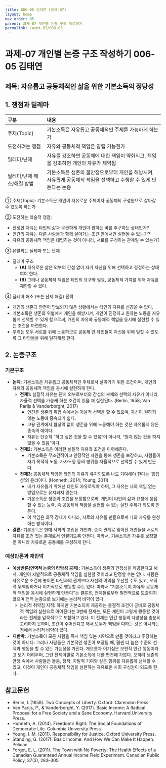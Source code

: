 ```yaml
---
title: 006-05 김태연 (과제-07)
layout: home
nav_order: 05
parent: 과제-07 개인별 논증 구조 작성하기
permalink: /asmt-07/006-05
---
```


# 과제-07 개인별 논증 구조 작성하기 006-05 김태연

## 제목: 자유롭고 공동체적인 삶을 위한 기본소득의 정당성

## 1. 쟁점과 딜레마

| 구분 | 내용 |
|:---|:---|
| 주제(Topic) | 기본소득은 자유롭고 공동체적인 주체를 가능하게 하는가 |
| 도전하려는 쟁점 | 자유와 공동체적 책임은 양립 가능한가 |
| 딜레마/난제 | 자유를 강조하면 공동체에 대한 책임이 약화되고, 책임을 강조하면 개인의 자유가 제약됨 |
| 딜레마/난제 해소/해결 방법 | 기본소득은 생존의 불안정으로부터 개인을 해방시켜, 자유롭게 공동체적 책임을 선택하고 수행할 수 있게 만든다는 논증 |

① 주제(Topic): 기본소득은 개인이 자유로운 주체이자 공동체의 구성원으로 살아갈 수 있도록 하는가

② 도전하는 학술적 쟁점:

- 진정한 자유는 타인의 삶과 무관하게 개인이 원하는 바를 추구하는 상태인가?
- 인간의 자유는 다른 사람들과 함께 살아가는 조건 안에서만 실현될 수 있는가?
- 자유와 공동체적 책임은 대립하는 것이 아니라, 서로를 구성하는 관계일 수 있는가?

③ 유발되는 딜레마 또는 난제

- 딜레마 구조
  - **(A)** 자유로운 삶은 외부의 간섭 없이 자기 자신을 위해 선택하고 결정하는 상태여야 한다.
  - **(B)** 그러나 공동체적 책임은 타인의 요구와 필요, 공동체적 가치를 위해 자유를 제한할 수 있다.

④ 딜레마 해소 (또는 난제 해결) 전략

- 개인의 생존과 안전이 담보되지 않은 상황에서는 타인의 자유를 신경쓸 수 없다.
- 기본소득은 생존의 위협에서 개인을 해방시켜, 개인이 진정하고 원하는 노동을 자유롭게 선택할 수 있게 함으로써, 개인의 자유와 공동체적 책임을 동시에 실현할 수 있는 조건을 마련한다.
- 우리는 모두 서로를 위해 노동하므로 공동체 안 타인들이 자신을 위해 일할 수 있도록 그 타인들을 위해 일하게끔 한다.

## 2. 논증구조

### 기본구조

- **논제:** 기본소득은 자유롭고 공동체적인 주체로서 살아가기 위한 조건이며, 개인의 자유와 공동체적 책임을 동시에 실현하게 한다.
  - **전제1:** 실질적 자유는 단지 외부로부터의 간섭의 부재와 선택의 자유가 아니라, 자율적 선택을 가능케 하는 조건이 있을 때 실현된다. (Berlin, 1958; Van Parijs & Vanderborght, 2017)
    - 인간은 생존의 위협 속에서는 자율적 선택을 할 수 없으며, 자신이 원하지 않는 노동에 종속되기 쉽다.
    - 고용 관계에서 협상력 없이 생존을 위해 노동해야 하는 것은 자유롭지 않은 종속의 예이다.
    - 자유는 단순히 “하고 싶은 것을 할 수 있음”이 아니라, “원치 않는 것을 하지 않을 수 있음”이다.
  - **전제2:** 기본소득은 이러한 실질적 자유의 조건을 마련해준다.
    - 기본소득은 무조건적이고 안정적인 자원을 통해 생존을 보장하고, 사람들이 자기 목적적 노동, 가사노동 등의 행위를 자율적으로 선택할 수 있게 만든다.    
  - **전제3:** 공동체적 책임은 타인의 자유가 유지되도록 나도 기여해야 한다는 ‘응답성’의 윤리이다. (Honneth, 2014; Young, 2011)
      - 내가 자유롭기 위해선 타인도 자유로워야 하며, 그 자유는 나의 책임 없는 방임으로는 유지되지 않는다.
      - 기본소득은 생존의 조건을 보장함으로써, 개인이 타인의 삶과 요청에 응답할 수 있는 능력, 즉 공동체적 책임을 실현할 수 있는 실천 주체가 되도록 만든다.
     - 이 책임은 외적 강제가 아니라, 서로의 자유를 만듦으로써 나의 자유를 완성하는 방식이다.
- **결론:** 기본소득은 현대 사회의 고립된 개인과, 종속 관계로 맺어진 개인들을 서로의 자유를 조건 짓는 존재로서 연결되도록 만든다. 따라서, 기본소득은 자유를 보장할 뿐 아니라 자유로운 공동체를 구성하게 한다.

### 예상반론과 재반박

- **예상반론(연역적 논증의 타당성 공격):** 기본소득이 생존의 안정성을 제공한다고 해서, 개인이 자발적으로 공동체적 책임을 실현할 것이라고 단정할 수는 없다. 사람은 자유로운 조건에 놓이면 타인과의 관계보다 자신의 이익을 우선할 수도 있고, 오히려 무책임하거나 이기적으로 행동할 수도 있다. 따라서 "기본소득이 자유와 공동체적 책임을 동시에 실현하게 만든다"는 결론은, 전제들로부터 필연적으로 도출되지 않으며 연역 논증으로 보기에는 논리적 비약이 있다.
  - 논리적 취약점 지적: 하지만 기본소득이 제공하는 물질적 조건이 곧바로 공동체적 책임의 실현으로 이어진다는 3번째 전제는, 모든 개인이 그렇게 행동할 것이라는 전제를 암묵적으로 포함하고 있다.
이 전제는 인간 행동의 다양성을 충분히 고려하지 못하며, 조건이 주어진다고 해서 모두가 책임을 다하는 것은 아니라는 점에서 논리적 비약이 있다.
- **재반박:** 기본소득이 모든 사람을 즉시 책임 있는 시민으로 만들 것이라고 주장하는 것이 아니다. 그러나 사람들은 기본적인 생존이 보장될 때, 훨씬 더 높은 수준의 선택과 행동을 할 수 있는 가능성을 가진다. 게으름과 이기심은 보편적 인간 행동이라고 보기 어려우며, 그런 전제야말로 기본소득에 대한 편견에 가깝다. 오히려 생존의 안정 속에서 사람들은 돌봄, 창작, 자발적 기여와 같은 행위를 자유롭게 선택할 수 있고, 이것이 개인이 공동체적 책임을 실현하는 자유로운 사회 구성원이 되도록 한다.

## 참고문헌

- Berlin, I. (1958). Two Concepts of Liberty. Oxford: Clarendon Press.
- Van Parijs, P., & Vanderborght, Y. (2017). Basic Income: A Radical Proposal for a Free Society and a Sane Economy. Harvard University Press.
- Honneth, A. (2014). Freedom’s Right: The Social Foundations of Democratic Life. Columbia University Press.
- Young, I. M. (2011). Responsibility for Justice. Oxford University Press.
- Standing, G. (2017). Basic Income: And How We Can Make It Happen. Pelican.
- Forget, E. L. (2011). The Town with No Poverty: The Health Effects of a Canadian Guaranteed Annual Income Field Experiment. Canadian Public Policy, 37(3), 283–305.